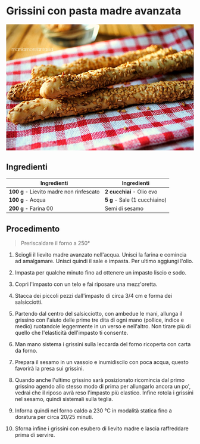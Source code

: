 # Grissini con pasta madre avanzata

![](img/Grissini-con-pasta-madre-avanzata.jpg)

## Ingredienti

| Ingredienti                  | Ingredienti             |
| ---------------------------- | ----------------------- |
| **100 g** - Lievito madre non rinfescato  | **2 cucchiai** - Olio evo |
| **100 g** - Acqua | **5 g** - Sale (1 cucchiaino) |
| **200 g** - Farina 00 | Semi di sesamo |

## Procedimento

> Preriscaldare il forno a 250°

1. Sciogli il lievito madre avanzato nell'acqua. Unisci la farina e comincia ad amalgamare. Unisci quindi il sale e impasta. Per ultimo aggiungi l'olio.

1. Impasta per qualche minuto fino ad ottenere un impasto liscio e sodo.

1. Copri l'impasto con un telo e fai riposare una mezz'oretta.

1. Stacca dei piccoli pezzi dall'impasto di circa 3/4 cm e forma dei salsicciotti.

1. Partendo dal centro del salsicciotto, con ambedue le mani, allunga il grissino con l'aiuto delle prime tre dita di ogni mano (pollice, indice e medio) ruotandole leggermente in un verso e nell'altro. Non tirare più di quello che l'elasticità dell'impasto ti consente.

1. Man mano sistema i grissini sulla leccarda del forno ricoperta con carta da forno.

1. Prepara il sesamo in un vassoio e inumidiscilo con poca acqua, questo favorirà la presa sui grissini.

1. Quando anche l'ultimo grissino sarà posizionato ricomincia dal primo grissino agendo allo stesso modo di prima per allungarlo ancora un po', vedrai che il riposo avrà reso l'impasto più elastico. Infine rotola i grissini nel sesamo, quindi sistemali sulla teglia.

1. Inforna quindi nel forno caldo a 230 °C in modalità statica fino a doratura per circa 20/25 minuti.

1. Sforna infine i grissini con esubero di lievito madre e lascia raffreddare prima di servire. 
